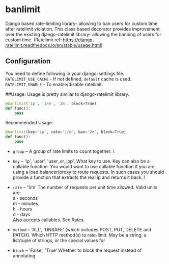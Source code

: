# banlimit
 Django based rate-limiting library- allowing to ban users for custom time after ratelimit violation.
This class based decorator provides improvement over the existing django-ratelimit library- allowing the banning
    of users for custom time. (Ratelimit ref: https://django-ratelimit.readthedocs.io/en/stable/usage.html)
    
## Configuration
You need to define following in your django-settings file. 
`RATELIMIT_USE_CACHE` - If not defined, `default` cache is used.
`RATELIMIT_ENABLE` - To enable/disable ratelimit.


##Usage:
Usage is pretty similar to django-ratelimit library. 
````python
@banlimit('ip', '1/m', '2m', block=True)
def func():
    pass
````

 Recommended Usage:
   
```python
@banlimit(key='ip', rate='1/m', ban='2m', block=True)
def func():
    pass
```

* `group` – A group of rate limits to count together. \
* `key` –  'ip', 'user', 'user_or_ipp', What key to use. Key can also be a callable function. You would want to use 
callable function if you are using a load balancer/proxy to route requests. In such cases you should provide a function that extracts
the real ip and returns it back. \
* `rate` – ‘1/m’ The number of requests per unit time allowed. Valid units are: \
            s - seconds \
            m - minutes\
            h - hours\
            d - days\
Also accepts callables. See Rates.

* `method` – 'ALL', 'UNSAFE' (which includes POST, PUT, DELETE and PATCH).
            Which HTTP method(s) to rate-limit. May be a string, a list/tuple of strings, or the special values for

* `block` – 'False', 'True'
            Whether to block the request instead of annotating.
            
